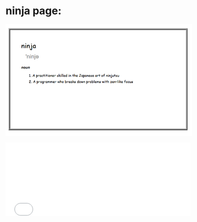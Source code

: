 # ninja page:

![alt text](https://github.com/ahmadlatif1/Pre-Bootcamp-public/blob/main/ninja/ninjaImage.png?raw=true)

<embed type="text/html" src="[text](https://raw.githubusercontent.com/ahmadlatif1/Pre-Bootcamp-public/refs/heads/main/ninja/ninja.html)"  width="500" height="200">